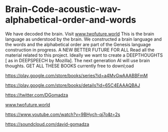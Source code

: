 # Brain-Code-acoustic-wav-alphabetical-order-and-words
We have decoded the brain.
Visit www.twofuture.world
This is the brain language as understood by the brain. We constructed a brain language and the words and the alphabetical order are part of the Genesis language construction in progress.
A NEW BETTER FUTURE FOR ALL
Read all the material related to this project. Ideally we want to create a DEEPTHOUGHTS [ as in DEEPSPEECH by Mozilla]. The next generation AI will use brain thoughts.
GET ALL THESE BOOKS currently free to downl;oad

https://play.google.com/store/books/series?id=a4MvGwAAABBFmM

https://play.google.com/store/books/details?id=65C4EAAAQBAJ

https://twitter.com/DGomadza

www.twofuture.world

https://www.youtube.com/watch?v=9BHych-qj7o&t=2s

https://soundcloud.com/david-gomadza
